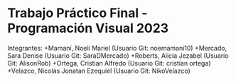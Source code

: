 # Trabajo Práctico Final - Programación Visual 2023

Integrantes: 
      +Mamaní, Noeli Mariel (Usuario Git: noemamani10)
      +Mercado, Sara Denise (Usuario Git: SaraDMercado)
      +Roberts, Alicia Jezabel (Usuario Git: AlisonRob)
      +Ortega, Cristian Alfredo (Usuario Git: cristian ortega)
      +Velazco, Nicolás Jonatan Ezequiel (Usuario Git: NikoVelazco)
